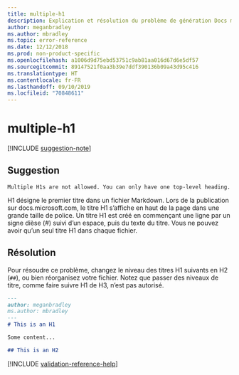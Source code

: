 ```yaml
---
title: multiple-h1
description: Explication et résolution du problème de génération Docs multiple-h1.
author: meganbradley
ms.author: mbradley
ms.topic: error-reference
ms.date: 12/12/2018
ms.prod: non-product-specific
ms.openlocfilehash: a1006d9d75ebd53751c9ab81aa016d67d6e5df57
ms.sourcegitcommit: 89147521f0aa3b39e7ddf390136b09a43d95c416
ms.translationtype: HT
ms.contentlocale: fr-FR
ms.lasthandoff: 09/10/2019
ms.locfileid: "70848611"
---
```

# <a name="multiple-h1"></a>multiple-h1

[!INCLUDE [suggestion-note](includes/suggestion-note.md)]

## <a name="suggestion"></a>Suggestion

`Multiple H1s are not allowed. You can only have one top-level heading.`

H1 désigne le premier titre dans un fichier Markdown. Lors de la publication sur docs.microsoft.com, le titre H1 s’affiche en haut de la page dans une grande taille de police. Un titre H1 est créé en commençant une ligne par un signe dièse (#) suivi d’un espace, puis du texte du titre. Vous ne pouvez avoir qu’un seul titre H1 dans chaque fichier.

## <a name="resolution"></a>Résolution

Pour résoudre ce problème, changez le niveau des titres H1 suivants en H2 (`##`), ou bien réorganisez votre fichier. Notez que passer des niveaux de titre, comme faire suivre H1 de H3, n’est pas autorisé.

```markdown
---
author: meganbradley
ms.author: mbradley
---
# This is an H1

Some content...

## This is an H2
```

<!--make sure to add this file to your includes folder and verify the path-->
[!INCLUDE [validation-reference-help](includes/validation-reference-help.md)]